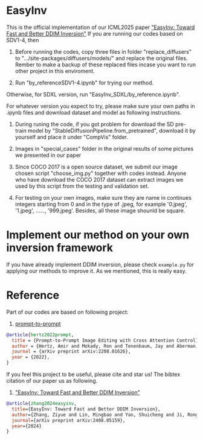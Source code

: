# EasyInv
This is the official implementation of our ICML2025 paper ["EasyInv: Toward Fast and Better DDIM Inversion"](https://arxiv.org/html/2408.05159v1)
If you are running our codes based on SDV1-4, then
1. Before running the codes, copy three files in folder "replace_diffusers" to ".../site-packages/diffusers/models/" and replace the original files. Rember to make a backup of these replaced files incase you want to run other project in this enviroment.

2. Run "by_referenceSDV1-4.ipynb" for trying our method.

Otherwise, for SDXL version, run "EasyInv_SDXL/by_reference.ipynb".

For whatever version you expect to try, please make sure your own paths in .ipynb files and download dataset and model as following instructions.

1. During runing the code, if you got problem for download the SD pre-train model by "StableDiffusionPipeline.from_pretrained", download it by yourself and place it under "CompVis" folder.

2. Images in "special_cases" folder in the original results of some pictures we presented in our paper

3. Since COCO 2017 is a open source dataset, we submit our image chosen script "choose_img.py" together with codes instead. Anyone who have download the COCO 2017 dataset can extract images we used by this script from the testing and validation set.

4. For testing on your own images, make sure they are name in continues integers starting from 0 and in the type of .jpeg, for example '0.jpeg', '1.jpeg', ......, '999.jpeg'. Besides, all these image shounld be square.

# Implement our method on your own inversion framework
If you have already implement DDIM inversion, please check `example.py` for applying our methods to improve it. As we mentioned, this is really easy.

# Reference
Part of our codes are based on following project:
1. [prompt-to-prompt](https://github.com/google/prompt-to-prompt)
```bibtex
@article{hertz2022prompt,
  title = {Prompt-to-Prompt Image Editing with Cross Attention Control},
  author = {Hertz, Amir and Mokady, Ron and Tenenbaum, Jay and Aberman, Kfir and Pritch, Yael and Cohen-Or, Daniel},
  journal = {arXiv preprint arXiv:2208.01626},
  year = {2022},
}
```

If you feel this project to be useful, please cite and star us! The bibtex citation of our paper us as following.

1. ["EasyInv: Toward Fast and Better DDIM Inversion"](https://arxiv.org/html/2408.05159v1)
```bibtex
@article{zhang2024easyinv,
  title={EasyInv: Toward Fast and Better DDIM Inversion},
  author={Zhang, Ziyue and Lin, Mingbao and Yan, Shuicheng and Ji, Rongrong},
  journal={arXiv preprint arXiv:2408.05159},
  year={2024}
}
```
